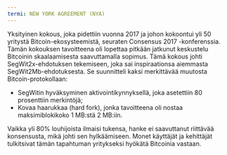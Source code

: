 ```yaml
---
termi: NEW YORK AGREEMENT (NYA)
---
```


Yksityinen kokous, joka pidettiin vuonna 2017 ja johon kokoontui yli 50 yritystä Bitcoin-ekosysteemistä, seuraten Consensus 2017 -konferenssia. Tämän kokouksen tavoitteena oli lopettaa pitkään jatkunut keskustelu Bitcoinin skaalaamisesta saavuttamalla sopimus. Tämä kokous johti SegWit2x-ehdotuksen tekemiseen, joka sai inspiraationsa aiemmasta SegWit2Mb-ehdotuksesta. Se suunnitteli kaksi merkittävää muutosta Bitcoin-protokollaan:
* SegWitin hyväksyminen aktivointikynnyksellä, joka asetettiin 80 prosenttiin merkintöjä;
* Kovaa haarukkaa (hard fork), jonka tavoitteena oli nostaa maksimiblokikoko 1 MB:stä 2 MB:iin.

Vaikka yli 80% louhijoista ilmaisi tukensa, hanke ei saavuttanut riittävää konsensusta, mikä johti sen hylkäämiseen. Monet käyttäjät ja kehittäjät tulkitsivat tämän tapahtuman yritykseksi hyökätä Bitcoinia vastaan.